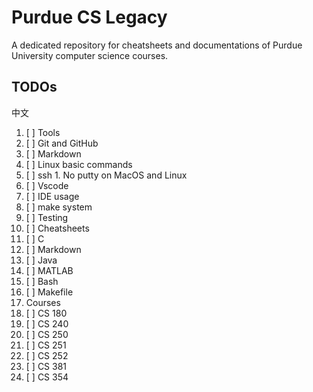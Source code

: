 # Purdue CS Legacy

A dedicated repository for cheatsheets and documentations of Purdue University computer science courses.

## TODOs

中文

1. [ ] Tools
  1. [ ] Git and GitHub
  2. [ ] Markdown
  3. [ ] Linux basic commands
  4. [ ] ssh
    1. No putty on MacOS and Linux
  5. [ ] Vscode
  6. [ ] IDE usage
  7. [ ] make system
  8. [ ] Testing
2. [ ] Cheatsheets
  1. [ ] C
  2. [ ] Markdown
  3. [ ] Java
  4. [ ] MATLAB
  5. [ ] Bash
  6. [ ] Makefile
4. Courses
  1. [ ] CS 180
  2. [ ] CS 240
  3. [ ] CS 250
  4. [ ] CS 251
  5. [ ] CS 252
  6. [ ] CS 381
  7. [ ] CS 354 
